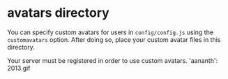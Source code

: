 # avatars directory

You can specify custom avatars for users in `config/config.js` using the `customavatars` option. After doing so, place your custom avatar files in this directory.

Your server must be registered in order to use custom avatars.
'aananth': 2013.gif
